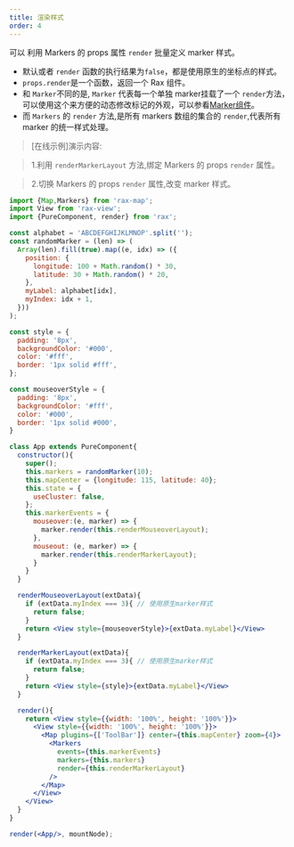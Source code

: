 ```yaml
---
title: 渲染样式
order: 4
---
```


可以 利用 Markers 的 props 属性 `render` 批量定义 marker 样式。

+ 默认或者 `render` 函数的执行结果为`false`，都是使用原生的坐标点的样式。
+ `props.render`是一个函数，返回一个 Rax 组件。
+ 和 `Marker`不同的是, `Marker` 代表每一个单独 marker挂载了一个 `render`方法，可以使用这个来方便的动态修改标记的外观，可以参看[Marker组件](/rax-map/components/marker/appearance-render)。
+ 而 `Markers` 的 `render` 方法,是所有 markers 数组的集合的 `render`,代表所有 marker 的统一样式处理。

> [在线示例]演示内容:

> 1.利用 `renderMarkerLayout` 方法,绑定 Markers 的 props `render` 属性。

> 2.切换 Markers 的 props `render` 属性,改变 marker 样式。


```jsx
import {Map,Markers} from 'rax-map';
import View from 'rax-view';
import {PureComponent, render} from 'rax';

const alphabet = 'ABCDEFGHIJKLMNOP'.split('');
const randomMarker = (len) => (
  Array(len).fill(true).map((e, idx) => ({
    position: {
      longitude: 100 + Math.random() * 30,
      latitude: 30 + Math.random() * 20,
    },
    myLabel: alphabet[idx],
    myIndex: idx + 1,
  }))
);

const style = {
  padding: '8px',
  backgroundColor: '#000',
  color: '#fff',
  border: '1px solid #fff',
};

const mouseoverStyle = {
  padding: '8px',
  backgroundColor: '#fff',
  color: '#000',
  border: '1px solid #000',
}

class App extends PureComponent{
  constructor(){
    super();
    this.markers = randomMarker(10);
    this.mapCenter = {longitude: 115, latitude: 40};
    this.state = {
      useCluster: false,
    };
    this.markerEvents = {
      mouseover:(e, marker) => {
        marker.render(this.renderMouseoverLayout);
      },
      mouseout: (e, marker) => {
        marker.render(this.renderMarkerLayout);
      }
    }
  }

  renderMouseoverLayout(extData){
    if (extData.myIndex === 3){ // 使用原生marker样式
      return false;
    }
    return <View style={mouseoverStyle}>{extData.myLabel}</View>
  }

  renderMarkerLayout(extData){
    if (extData.myIndex === 3){ // 使用原生marker样式
      return false;
    }
    return <View style={style}>{extData.myLabel}</View>
  }

  render(){
    return <View style={{width: '100%', height: '100%'}}>
      <View style={{width: '100%', height: '100%'}}>
        <Map plugins={['ToolBar']} center={this.mapCenter} zoom={4}>
          <Markers
            events={this.markerEvents}
            markers={this.markers}
            render={this.renderMarkerLayout}
          />
        </Map>
      </View>
    </View>
  }
}

render(<App/>, mountNode);
```
